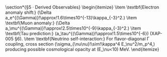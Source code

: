 \section*{§5 · Derived Observables}
\begin{itemize}
\item \textbf{Electron anomaly shift:}
  \(\Delta a_e^{(\Gamma)}\!\approx\!1.6\times10^{-13}\kappa_{-3}^2.\)
\item \textbf{Muon anomaly:}
  \(\Delta a_\mu^{(\Gamma)}\!\approx\!2.5\times10^{-9}\kappa_{-3}^2.\)
\item \textbf{Tau prediction:}
  \(a_\tau^{(\Gamma)}\!\approx\!1.5\times10^{-6}\) (XAP-005 §6).
\item \textbf{Neutrino self-interaction:}
  For flavor-diagonal Γ coupling, cross section
  \(\sigma_{\nu\nu}\!\sim\!\kappa^4 E_\nu^2/m_p^4,\)
  producing possible cosmological opacity at \(E_\nu<10\) MeV.
\end{itemize}